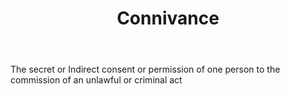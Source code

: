 ---
title: Connivance
letter: C
permalink: "/definitions/bld-connivance.html"
body: The secret or Indirect consent or permission of one person to the commission
  of an unlawful or criminal act
published_at: '2018-07-07'
source: Black's Law Dictionary 2nd Ed (1910)
layout: post
---